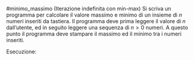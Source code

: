 #minimo_massimo
(Iterazione indefinita con min-max)
Si scriva un programma per calcolare il valore massimo e minimo di un insieme di $n$ numeri inseriti da tastiera. Il programma deve prima leggere il valore di $n$ dall’utente, ed in seguito leggere una sequenza di $n > 0$ numeri. A questo punto il programma deve stampare il massimo ed il minimo tra i numeri inseriti.

Esecuzione:
```c

```
